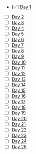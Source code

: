 - [✅] [Day 1](day1)
- [ ] [Day 2](day2)
- [ ] [Day 3](day3)
- [ ] [Day 4](day4)
- [ ] [Day 5](day5)
- [ ] [Day 6](day6)
- [ ] [Day 7](day7)
- [ ] [Day 8](day8)
- [ ] [Day 9](day9)
- [ ] [Day 10](day10)
- [ ] [Day 11](day11)
- [ ] [Day 12](day12)
- [ ] [Day 13](day13)
- [ ] [Day 14](day14)
- [ ] [Day 15](day15)
- [ ] [Day 16](day16)
- [ ] [Day 17](day17)
- [ ] [Day 18](day18)
- [ ] [Day 19](day19)
- [ ] [Day 20](day20)
- [ ] [Day 21](day21)
- [ ] [Day 22](day22)
- [ ] [Day 23](day23)
- [ ] [Day 24](day24)
- [ ] [Day 25](day25)
